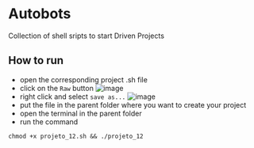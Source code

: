 # Autobots
Collection of shell sripts to start Driven Projects


## How to run

- open the corresponding project .sh file
- click on the `Raw` button ![image](https://user-images.githubusercontent.com/3311672/151235630-efe66da7-46ee-4451-87b4-7cc9a0b36406.png)
- right click and select `save as...` ![image](https://user-images.githubusercontent.com/3311672/151236511-b779eaaf-b5c0-48ad-85cc-1cc69301686d.png)
- put the file in the parent folder where you want to create your project
- open the terminal in the parent folder
- run the command 
 ```
 chmod +x projeto_12.sh && ./projeto_12
 ```

